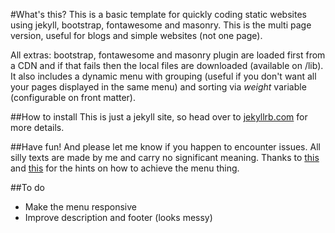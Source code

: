 #What's this?
This is a basic template for quickly coding static websites using jekyll, bootstrap, fontawesome and masonry. This is the multi page version, useful for blogs and simple websites (not one page).

All extras: bootstrap, fontawesome and masonry plugin are loaded first from a CDN and if that fails then the local files are downloaded (available on /lib). It also includes a dynamic menu with grouping (useful if you don't want all your pages displayed in the same menu) and sorting via *weight* variable (configurable on front matter).

##How to install
This is just a jekyll site, so head over to [jekyllrb.com](http://jekyllrb.com/) for more details.

##Have fun!
And please let me know if you happen to encounter issues. All silly texts are made by me and carry no significant meaning. Thanks to [this](http://stackoverflow.com/questions/8340170/jekyll-automatically-highlight-current-tab-in-menu-bar) and [this](http://stackoverflow.com/questions/9053066/sorted-navigation-menu-with-jekyll-and-liquid) for the hints on how to achieve the menu thing.

##To do

- Make the menu responsive
- Improve description and footer (looks messy)
